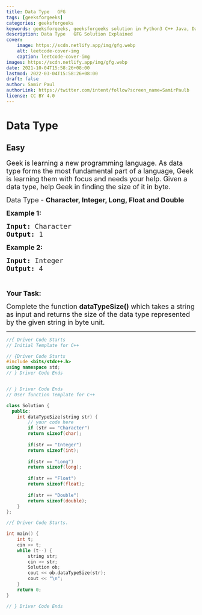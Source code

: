 ```yaml
---
title: Data Type   GFG
tags: [geeksforgeeks]
categories: geeksforgeeks
keywords: geeksforgeeks, geeksforgeeks solution in Python3 C++ Java, Data Type - GFG solution
description: Data Type   GFG Solution Explained
cover:
    image: https://scdn.netlify.app/img/gfg.webp
    alt: leetcode-cover-img
    caption: leetcode-cover-img
images: https://scdn.netlify.app/img/gfg.webp
date: 2021-10-04T15:58:26+08:00
lastmod: 2022-03-04T15:58:26+08:00
draft: false
author: Samir Paul
authorLink: https://twitter.com/intent/follow?screen_name=SamirPaulb
license: CC BY 4.0
---
```



# Data Type
## Easy
<div class="problems_problem_content__Xm_eO"><p><span style="font-size:18px">Geek is learning a new programming language. As data type forms the most fundamental part of a language, Geek is learning them with focus and needs your help. Given a data type, help Geek in finding the size of it in byte.</span></p>

<p><span style="font-size:18px">Data Type - <strong>Character, Integer, Long, Float and Double</strong></span></p>

<p><span style="font-size:18px"><strong>Example 1:</strong></span></p>

<pre><span style="font-size:18px"><strong>Input:</strong> Character</span>
<span style="font-size:18px"><strong>Output:</strong> 1</span>
</pre>

<p><span style="font-size:18px"><strong>Example 2:</strong></span></p>

<pre><span style="font-size:18px"><strong>Input:</strong> Integer</span>
<span style="font-size:18px"><strong>Output:</strong> 4</span></pre>

<p>&nbsp;</p>

<p><span style="font-size:18px"><strong>Your Task:</strong></span></p>

<p><span style="font-size:18px">Complete the function <strong>dataTypeSize()</strong> which takes a string as input and returns&nbsp;the size of the data type represented by the given string in byte unit.</span></p>
</div>

---




```cpp
//{ Driver Code Starts
// Initial Template for C++

// {Driver Code Starts
#include <bits/stdc++.h>
using namespace std;
// } Driver Code Ends


// } Driver Code Ends
// User function Template for C++

class Solution {
  public:
    int dataTypeSize(string str) {
        // your code here
        if (str == "Character")
        return sizeof(char);
        
        if(str == "Integer") 
        return sizeof(int);
        
        if(str == "Long")
        return sizeof(long);
        
        if(str == "Float")
        return sizeof(float);
        
        if(str == "Double")
        return sizeof(double);
    }
};

//{ Driver Code Starts.

int main() {
    int t;
    cin >> t;
    while (t--) {
        string str;
        cin >> str;
        Solution ob;
        cout << ob.dataTypeSize(str);
        cout << "\n";
    }
    return 0;
}

// } Driver Code Ends
```
